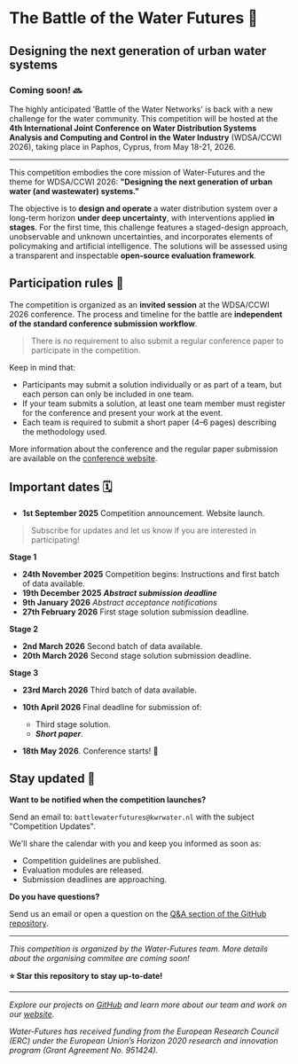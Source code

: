 # The Battle of the Water Futures 🚰
## Designing the next generation of urban water systems

### Coming soon! 🔜

The highly anticipated 'Battle of the Water Networks' is back with a new challenge for the water community.
This competition will be hosted at the **4th International Joint Conference on Water Distribution Systems Analysis and Computing and Control in the Water Industry** (WDSA/CCWI 2026), taking place in Paphos, Cyprus, from May 18-21, 2026.

---

This competition embodies the core mission of Water-Futures and the theme for WDSA/CCWI 2026: **"Designing the next generation of urban water (and wastewater) systems."**

The objective is to **design and operate** a water distribution system over a long-term horizon **under deep uncertainty**, with interventions applied **in stages**.
For the first time, this challenge features a staged-design approach, unobservable and unknown uncertainties, and incorporates elements of policymaking and artificial intelligence.
The solutions will be assessed using a transparent and inspectable **open-source evaluation framework**.

## Participation rules 🚷

The competition is organized as an __invited session__ at the WDSA/CCWI 2026 conference.
The process and timeline for the battle are __independent of the standard conference submission workflow__.

> There is no requirement to also submit a regular conference paper to participate in the competition.

Keep in mind that:
- Participants may submit a solution individually or as part of a team, but each person can only be included in one team. 
- If your team submits a solution, at least one team member must register for the conference and present your work at the event.
- Each team is required to submit a short paper (4–6 pages) describing the methodology used.

More information about the conference and the regular paper submission are available on the [conference website](https://www.wdsa-ccwi2026.ucy.ac.cy/).

## Important dates 🗓️
- **1st September 2025** Competition announcement. Website launch. 

> Subscribe for updates and let us know if you are interested in participating!

**Stage 1**
- **24th November 2025** Competition begins: Instructions and first batch of data available.
- **19th December 2025** ___Abstract submission deadline___
- **9th January 2026** _Abstract acceptance notifications_
- **27th February 2026** First stage solution submission deadline.

**Stage 2**
- __2nd March 2026__ Second batch of data available.
- **20th March 2026** Second stage solution submission deadline.

**Stage 3**
- __23rd March 2026__ Third batch of data available. 
- **10th April 2026** Final deadline for submission of:
    - Third stage solution.
    - ___Short paper___.

- __18th May 2026__. Conference starts! 🎉

## Stay updated 📣

**Want to be notified when the competition launches?**

Send an email to: `battlewaterfutures@kwrwater.nl` with the subject "Competition Updates".

We'll share the calendar with you and keep you informed as soon as:
* Competition guidelines are published.
* Evaluation modules are released.
* Submission deadlines are approaching.

**Do you have questions?**

Send us an email or open a question on the [Q&A section of the GitHub repository](https://github.com/WaterFutures/water-futures-battle/discussions).


---

*This competition is organized by the Water-Futures team. More details about the organising commitee are coming soon!*

**⭐ Star this repository to stay up-to-date!**

---

*Explore our projects on [GitHub](https://github.com/WaterFutures) and learn more about our team and work on our [website](https://waterfutures.eu/).*

*Water-Futures has received funding from the European Research Council (ERC) under the European Union’s Horizon 2020 research and innovation program (Grant Agreement No. 951424).*
